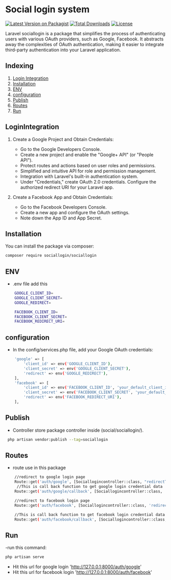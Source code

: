 # Social login system


[![Latest Version on Packagist](https://img.shields.io/packagist/v/role/rolebasesystem.svg?style=flat-square)](https://packagist.org/packages/role/rolebasesystem)
[![Total Downloads](https://img.shields.io/packagist/dt/role/rolebasesystem.svg?style=flat-square)](https://packagist.org/packages/role/rolebasesystem)
[![License](https://img.shields.io/github/license/kaushaltest/rolebasesystem.svg?style=flat-square)](LICENSE.md)

Laravel sociallogin is a package that simplifies the process of authenticating users with various OAuth providers, such as Google, Facebook. It abstracts away the complexities of OAuth authentication, making it easier to integrate third-party authentication into your Laravel application.

## Indexing
1. [Login Integration](#loginintegration)
2. [Installation](#installation)
3. [ENV](#env)
4. [configuration](#configuration)
5. [Publish](#publish)
6. [Routes](#routes)
7. [Run](#run)


## LoginIntegration
1. Create a Google Project and Obtain Credentials:
    - Go to the Google Developers Console.
    - Create a new project and enable the "Google+ API" (or "People API").
    - Protect routes and actions based on user roles and permissions.
    - Simplified and intuitive API for role and permission management.
    - Integration with Laravel's built-in authentication system.
    - Under "Credentials," create OAuth 2.0 credentials. Configure the authorized redirect URI for your Laravel app.

2. Create a Facebook App and Obtain Credentials:
    - Go to the Facebook Developers Console.
    - Create a new app and configure the OAuth settings.
    - Note down the App ID and App Secret.
   

## Installation

You can install the package via composer:

```bash
composer require sociallogin/sociallogin
```

## ENV 

- .env file add this  
```bash
    GOOGLE_CLIENT_ID=
    GOOGLE_CLIENT_SECRET=
    GOOGLE_REDIRECT=

    FACEBOOK_CLIENT_ID=
    FACEBOOK_CLIENT_SECRET=
    FACEBOOK_REDIRECT_URI=
```

## configuration

- In the config/services.php file, add your Google OAuth credentials:
```bash
    'google' => [
        'client_id' => env('GOOGLE_CLIENT_ID'),
        'client_secret' => env('GOOGLE_CLIENT_SECRET'),
        'redirect' => env('GOOGLE_REDIRECT'),
    ],
    'facebook' => [
        'client_id' => env('FACEBOOK_CLIENT_ID', 'your_default_client_id'),
        'client_secret' => env('FACEBOOK_CLIENT_SECRET', 'your_default_client_secret'),
        'redirect' => env('FACEBOOK_REDIRECT_URI'),
    ],
```

## Publish 

- Controller store package controller inside (social/sociallogin/).
```bash
 php artisan vendor:publish --tag=sociallogin
```
## Routes 

- route use in this package 
```bash
    //redirect to google login page
    Route::get('auth/google', [Sociallogincontroller::class, "redirectToGoogle"]);
     //This is call back function to get google login credential data
    Route::get('auth/google/callback', [Sociallogincontroller::class, 'handleGoogleCallback']);

    //redirect to facebook login page
    Route::get('auth/facebook', [Sociallogincontroller::class, 'redirectToFacebook']);

    //This is call back function to get facebook login credential data
    Route::get('auth/facebook/callback', [Sociallogincontroller::class, 'handleFacebookCallback']);
```

## Run 

-run this command:
```bash
php artisan serve 
```
- Hit this url for google login 'http://127.0.0.1:8000/auth/google'
- Hit this url for facebook login 'http://127.0.0.1:8000/auth/facebook'